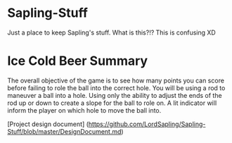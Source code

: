 # Sapling-Stuff
Just a place to keep Sapling's stuff.
What is this?!?
This is confusing XD

# Ice Cold Beer Summary
The overall objective of the game is to see how many points you can score before failing to role the ball into the correct hole. You will be using a rod to maneuver a ball into a hole. Using only the ability to adjust the ends of the rod up or down to create a slope for the ball to role on. A lit indicator will inform the player on which hole to move the ball into.

[Project design document] (https://github.com/LordSapling/Sapling-Stuff/blob/master/DesignDocument.md)

